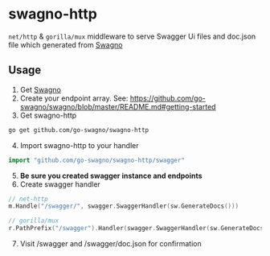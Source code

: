 # swagno-http
`net/http` & `gorilla/mux` middleware to serve Swagger Ui files and doc.json file which generated from [Swagno](https://github.com/go-swagno/swagno)

## Usage

1. Get [Swagno](https://github.com/go-swagno/swagno)
2. Create your endpoint array. See: https://github.com/go-swagno/swagno/blob/master/README.md#getting-started
3. Get swagno-http
```sh
go get github.com/go-swagno/swagno-http
```
4. Import swagno-http to your handler
```go
import "github.com/go-swagno/swagno-http/swagger"
```
5. **Be sure you created swagger instance and endpoints**
6. Create swagger handler
```go
// net-http
m.Handle("/swagger/", swagger.SwaggerHandler(sw.GenerateDocs()))

// gorilla/mux
r.PathPrefix("/swagger").Handler(swagger.SwaggerHandler(sw.GenerateDocs()))
```
7. Visit /swagger and /swagger/doc.json for confirmation
